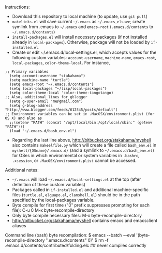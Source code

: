 Instructions:
- Download this repository to local machine (to update, use `git pull`)
- `makelinks.el` will save current `~/.emacs` as `~/.emacs_elsave`; create symlink from .emacs to `~/.emacs` and `emacs-root` (`.emacs.d/contents` to `~/.emacs.d/contents`)
- `install-packages.el` will install necessary packages (if not installed already in `local-packages`). Otherwise, package will not be loaded by `if-installed.el`.
- Create or edit ~/.emacs.d/local-settings.el, which accepts values for the following custom variables: `account-username`, `machine-name`,
   `emacs-root`, `local-packages`, `color-theme-local`. For instance,
```emacs-lisp
;; Primary variables
  (setq account-username "stakahama")
  (setq machine-name "turtle")
  (setq emacs-root "~/.emacs.d/contents")
  (setq local-packages "~/lisp/local-packages")
  (setq color-theme-local 'color-theme-tangotango)
;; Also, additional lines for gblogger
  (setq g-user-email "me@gmail.com")
  (setq g-blog-address "http://www.blogger.com/feeds/012345/posts/default")
;; Environment variables can be set in .MacOSX/environment.plist (for OS X) and also as
  ;;(setenv "PATH" (concat "/opt/local/bin:/opt/local/sbin:" (getenv "PATH")))
  (load "~/.emacs.d/bash_env.el")
```
- Regarding the last line above, http://bitbucket.org/stakahama/myshell also contains `makeelfile.py` which will create a file called `bash_env.el` in `myshell/{OSname}/.emacs.d/` (and a symlink to `~/.emacs.d/bash_env.el`) for OSes in which environmental or system variables in `.bashrc`, `.xsession`, or `.MacOSX/environment.plist` cannot be accessed.

Additional notes:
- `~/.emacs` will load `~/.emacs.d/local-settings.el` at the top
  (after definition of these custom variables)
- Packages called in `if-installed.el` and additional machine-specific
  files (`turtle.el`, `elguapo.el`, `clamshell.el`) should be in the
  path specified by the local-packages variable.
- Byte compile for first time ("0" prefix suppresses prompting for each file):
    C-u 0 M-x byte-recompile-directory
- Only byte compile necessary files:
    M-x byte-recompile-directory
- http://bitbucket.org/stakahama/myshell contains emacs and emacsclient aliases

Command line (bash) byte recompilation:
$ emacs --batch --eval '(byte-recompile-directory ".emacs.d/contents" 0)'
$ rm -f .emacs.d/contents/contributed/folding.elc ## never compiles correctly
